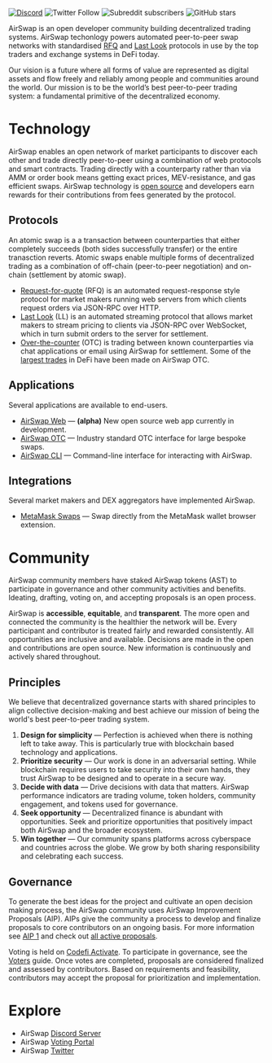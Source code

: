 [![Discord](https://img.shields.io/discord/590643190281928738.svg)](https://chat.airswap.io) ![Twitter Follow](https://img.shields.io/twitter/follow/airswap?style=social) ![Subreddit subscribers](https://img.shields.io/reddit/subreddit-subscribers/AirSwap?style=social) ![GitHub stars](https://img.shields.io/github/stars/airswap/airswap-protocols?style=social)

AirSwap is an open developer community building decentralized trading systems. AirSwap techonlogy powers automated peer-to-peer swap networks with standardised [RFQ](./technology/request-for-quote.md) and [Last Look](./technology/last-look.md) protocols in use by the top traders and exchange systems in DeFi today.

Our vision is a future where all forms of value are represented as digital assets and flow freely and reliably among people and communities around the world. Our mission is to be the world’s best peer-to-peer trading system: a fundamental primitive of the decentralized economy.

# Technology

AirSwap enables an open network of market participants to discover each other and trade directly peer-to-peer using a combination of web protocols and smart contracts. Trading directly with a counterparty rather than via AMM or order book means getting exact prices, MEV-resistance, and gas efficient swaps. AirSwap technology is [open source](https://github.com/airswap/) and developers earn rewards for their contributions from fees generated by the protocol.

## Protocols

An atomic swap is a a transaction between counterparties that either completely succeeds (both sides successfully transfer) or the entire tranasction reverts. Atomic swaps enable multiple forms of decentralized trading as a combination of off-chain (peer-to-peer negotiation) and on-chain (settlement by atomic swap).

- [Request-for-quote](./technology/request-for-quote.md) (RFQ) is an automated request-response style protocol for market makers running web servers from which clients request orders via JSON-RPC over HTTP.
- [Last Look](./technology/last-look.md) (LL) is an automated streaming protocol that allows market makers to stream pricing to clients via JSON-RPC over WebSocket, which in turn submit orders to the server for settlement.
- [Over-the-counter](https://trader.airswap.io/) (OTC) is trading between known counterparties via chat applications or email using AirSwap for settlement. Some of the [largest trades](https://etherscan.io/tx/0x346a9f45c70d4f323c67fd0f348b2a8aaa7477a719557c27a8130c8873279d3b) in DeFi have been made on AirSwap OTC.

## Applications

Several applications are available to end-users.

- [AirSwap Web](https://preview.airswap.io/) — **(alpha)** New open source web app currently in development.
- [AirSwap OTC](https://trader.airswap.io/) — Industry standard OTC interface for large bespoke swaps.
- [AirSwap CLI](https://github.com/airswap/airswap-cli) — Command-line interface for interacting with AirSwap.

## Integrations

Several market makers and DEX aggregators have implemented AirSwap.

- [MetaMask Swaps](https://metamask.io/swaps.html) — Swap directly from the MetaMask wallet browser extension.

# Community

AirSwap community members have staked AirSwap tokens (AST) to participate in governance and other community activities and benefits. Ideating, drafting, voting on, and accepting proposals is an open process.

AirSwap is **accessible**, **equitable**, and **transparent**. The more open and connected the community is the healthier the network will be. Every participant and contributor is treated fairly and rewarded consistently. All opportunities are inclusive and available. Decisions are made in the open and contributions are open source. New information is continuously and actively shared throughout.

## Principles

We believe that decentralized governance starts with shared principles to align collective decision-making and best achieve our mission of being the world's best peer-to-peer trading system.

1. **Design for simplicity** — Perfection is achieved when there is nothing left to take away. This is particularly true with blockchain based technology and applications.
2. **Prioritize security** — Our work is done in an adversarial setting. While blockchain requires users to take security into their own hands, they trust AirSwap to be designed and to operate in a secure way.
3. **Decide with data** — Drive decisions with data that matters. AirSwap performance indicators are trading volume, token holders, community engagement, and tokens used for governance.
4. **Seek opportunity** — Decentralized finance is abundant with opportunities. Seek and prioritize opportunities that positively impact both AirSwap and the broader ecosystem.
5. **Win together** — Our community spans platforms across cyberspace and countries across the globe. We grow by both sharing responsibility and celebrating each success.

## Governance

To generate the best ideas for the project and cultivate an open decision making process, the AirSwap community uses AirSwap Improvement Proposals (AIP). AIPs give the community a process to develop and finalize proposals to core contributors on an ongoing basis. For more information see [AIP 1](https://community.airswap.io/t/aip-1-proposal-how-to) and check out [all active proposals](https://github.com/airswap/aips).

Voting is held on [Codefi Activate](https://activate.codefi.network/staking/airswap/governance). To participate in governance, see the [Voters](./guides/voters.md) guide. Once votes are completed, proposals are considered finalized and assessed by contributors. Based on requirements and feasibility, contributors may accept the proposal for prioritization and implementation.

# Explore

- AirSwap [Discord Server](https://chat.airswap.io/)
- AirSwap [Voting Portal](https://activate.codefi.network/staking/airswap/governance)
- AirSwap [Twitter](https://twitter.com/airswap)
